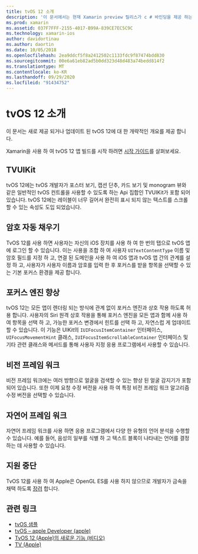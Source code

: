 ```yaml
---
title: tvOS 12 소개
description: '이 문서에서는 현재 Xamarin preview 릴리스가 c # 바인딩을 제공 하는 tvOS 12의 새롭고 업데이트 된 기능에 대 한 개략적인 개요를 제공 합니다.'
ms.prod: xamarin
ms.assetid: 037F7FFF-2155-4017-B99A-839CE7EC5C9C
ms.technology: xamarin-ios
author: davidortinau
ms.author: daortin
ms.date: 10/05/2018
ms.openlocfilehash: 2ea9ddcf5f8a2412502c1133fdc9f87474bdd830
ms.sourcegitcommit: 00e6a61eb82ad5b0dd323d48d483a74bedd814f2
ms.translationtype: MT
ms.contentlocale: ko-KR
ms.lasthandoff: 09/29/2020
ms.locfileid: "91434752"
---
```

# <a name="introduction-to-tvos-12"></a>tvOS 12 소개

이 문서는 새로 제공 되거나 업데이트 된 tvOS 12에 대 한 개략적인 개요를 제공 합니다.

Xamarin을 사용 하 여 tvOS 12 앱 빌드를 시작 하려면 [시작 가이드](~/ios/platform/introduction-to-ios12/get-started.md)를 살펴보세요.

## <a name="tvuikit"></a>TVUIKit

tvOS 12에는 tvOS 개발자가 포스터 보기, 캡션 단추, 카드 보기 및 monogram 뷰와 같은 일반적인 tvOS 컨트롤을 사용할 수 있도록 하는 Api 집합인 TVUIKit가 포함 되어 있습니다. tvOS 12에는 레이블이 너무 길어서 완전히 표시 되지 않는 텍스트를 스크롤할 수 있는 속성도 도입 되었습니다.

## <a name="password-autofill"></a>암호 자동 채우기

TvOS 12를 사용 하면 사용자는 자신의 iOS 장치를 사용 하 여 한 번의 탭으로 tvOS 앱에 로그인 할 수 있습니다. 이는 사용을 조합 하 여 사용자 `UITextContentType` 이름 및 암호 필드를 지정 하 고, 연결 된 도메인을 사용 하 여 iOS 앱과 tvOS 앱 간의 관계를 설정 하 고, 사용자가 사용자 이름과 암호를 입력 한 후 포커스를 받을 항목을 선택할 수 있는 기본 포커스 환경을 제공 합니다.

## <a name="focus-engine-enhancements"></a>포커스 엔진 향상

tvOS 12는 모든 앱이 렌더링 되는 방식에 관계 없이 포커스 엔진과 상호 작용 하도록 허용 합니다. 사용자의 Siri 원격 상호 작용을 통해 포커스 엔진을 모든 앱과 함께 사용 하 여 항목을 선택 하 고, 가능한 포커스 변경에서 힌트를 선택 하 고, 자연스럽 게 업데이트할 수 있습니다. 이 기능은 UIKit의 `IUIFocusItemContainer` 인터페이스, `UIFocusMovementHint` 클래스, `IUIFocusItemScrollableContainer` 인터페이스 및 기타 관련 클래스와 메서드를 통해 사용자 지정 응용 프로그램에서 사용할 수 있습니다.

## <a name="vision-framework"></a>비전 프레임 워크

비전 프레임 워크에는 여러 방향으로 얼굴을 검색할 수 있는 향상 된 얼굴 감지기가 포함 되어 있습니다. 또한 이제 요청 수정 버전을 사용 하 여 특정 비전 프레임 워크 알고리즘 수정 버전을 선택할 수 있습니다.

## <a name="natural-language-framework"></a>자연어 프레임 워크

자연어 프레임 워크를 사용 하면 응용 프로그램에서 다양 한 유형의 언어 분석을 수행할 수 있습니다. 예를 들어, 음성의 일부를 식별 하 고 텍스트 블록이 나타내는 언어를 결정 하는 데 사용할 수 있습니다.

## <a name="deprecations"></a>지원 중단

TvOS 12를 사용 하 여 Apple은 OpenGL ES를 사용 하지 않으므로 개발자가 금속을 채택 하도록 [장려](https://developer.apple.com/tvos/whats-new/) 합니다.

## <a name="related-links"></a>관련 링크

- [tvOS 샘플](/samples/browse/?products=xamarin&term=Xamarin.iOS%2btvOS)
- [tvOS – apple Developer (apple)](https://developer.apple.com/tvos/)
- [TvOS 12 (Apple)의 새로운 기능 (비디오)](https://developer.apple.com/videos/play/wwdc2018/208/)
- [TV (Apple)](https://www.apple.com/tv/)